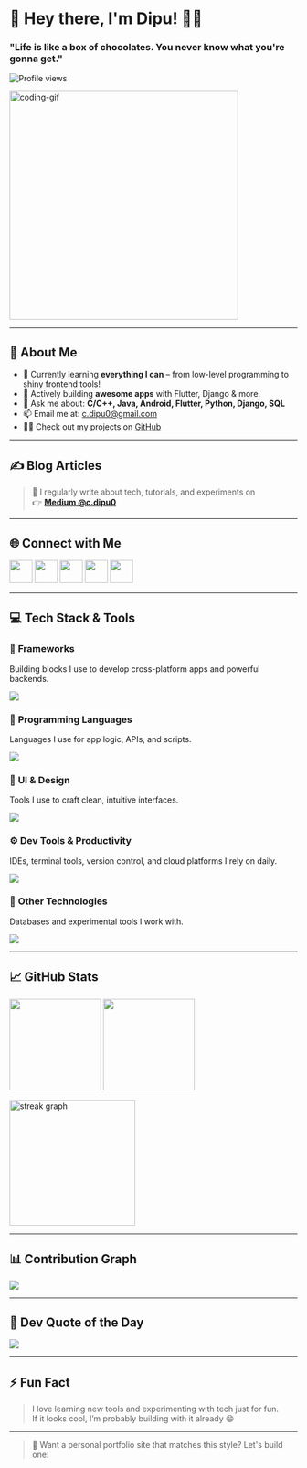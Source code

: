 <h1 align="left">👋 Hey there, I'm Dipu! 👨‍💻</h1>
<h3 align="left">"Life is like a box of chocolates. You never know what you're gonna get."</h3>

<p align="left">
  <img src="https://komarev.com/ghpvc/?username=dipu0&label=Profile%20views&color=0e75b6&style=flat-square" alt="Profile views" />
</p>

<p align="left">
  <img src="https://cdn.dribbble.com/users/1162077/screenshots/5403918/focus-animation.gif" alt="coding-gif" width="400"/>
</p>

---

## 🚀 About Me

- 🌱 Currently learning **everything I can** – from low-level programming to shiny frontend tools!
- 🔭 Actively building **awesome apps** with Flutter, Django & more.
- 💬 Ask me about: **C/C++, Java, Android, Flutter, Python, Django, SQL**
- 📫 Email me at: [c.dipu0@gmail.com](mailto:c.dipu0@gmail.com)
- 👨‍💻 Check out my projects on [GitHub](https://github.com/dipu0)

---

## ✍️ Blog Articles

> 📖 I regularly write about tech, tutorials, and experiments on  
> 👉 [**Medium @c.dipu0**](https://medium.com/@c.dipu0)

---

## 🌐 Connect with Me

<p align="left">
  <a href="https://www.linkedin.com/in/md-asad-chowdhury-dipu-38a618147/" target="_blank"><img src="https://skillicons.dev/icons?i=linkedin" height="40" /></a>
  <a href="https://www.facebook.com/macdipu/" target="_blank"><img src="https://skillicons.dev/icons?i=facebook" height="40" /></a>
  <a href="https://twitter.com/dipu093" target="_blank"><img src="https://skillicons.dev/icons?i=twitter" height="40" /></a>
  <a href="https://instagram.com/c.dipu0" target="_blank"><img src="https://skillicons.dev/icons?i=instagram" height="40" /></a>
  <a href="https://www.youtube.com/channel/UC62q5l3A1P7M6Va7qy-tj6w/featured" target="_blank"><img src="https://skillicons.dev/icons?i=youtube" height="40" /></a>
</p>

---

## 💻 Tech Stack & Tools

### 🧩 **Frameworks**
Building blocks I use to develop cross-platform apps and powerful backends.
<p align="left">
  <img src="https://skillicons.dev/icons?i=flutter,firebase,django" />
</p>

### 🧠 **Programming Languages**
Languages I use for app logic, APIs, and scripts.
<p align="left">
  <img src="https://skillicons.dev/icons?i=dart,java,kotlin,python,c,cpp" />
</p>

### 🎨 **UI & Design**
Tools I use to craft clean, intuitive interfaces.
<p align="left">
  <img src="https://skillicons.dev/icons?i=figma,xd,bootstrap,html,css" />
</p>

### ⚙️ **Dev Tools & Productivity**
IDEs, terminal tools, version control, and cloud platforms I rely on daily.
<p align="left">
  <img src="https://skillicons.dev/icons?i=androidstudio,vscode,git,github,bash,linux,gcp" />
</p>

### 🔧 **Other Technologies**
Databases and experimental tools I work with.
<p align="left">
  <img src="https://skillicons.dev/icons?i=mysql,sqlite,ai" />
</p>

---

## 📈 GitHub Stats

<p align="left">
  <img src="https://github-readme-stats.vercel.app/api?username=dipu0&show_icons=true&theme=dracula&include_all_commits=true&count_private=true" height="160"/>
  <img src="https://github-readme-stats.vercel.app/api/top-langs/?username=dipu0&layout=compact&langs_count=6&theme=dracula" height="160"/>
</p>

<p align="left">
  <img src="https://streak-stats.demolab.com?user=dipu0&locale=en&mode=daily&theme=dark&hide_border=false&border_radius=5&order=3" height="220" alt="streak graph" />
</p>

---

## 📊 Contribution Graph

<p align="left">
  <img src="https://github-readme-activity-graph.vercel.app/graph?username=dipu0&theme=dracula&area=true&hide_border=true" />
</p>

---

## 💬 Dev Quote of the Day

<p align="left">
  <img src="https://quotes-github-readme.vercel.app/api?type=horizontal&theme=dark" />
</p>

---

## ⚡ Fun Fact

> I love learning new tools and experimenting with tech just for fun.  
> If it looks cool, I’m probably building with it already 😄

---

> 🚀 Want a personal portfolio site that matches this style? Let's build one!
